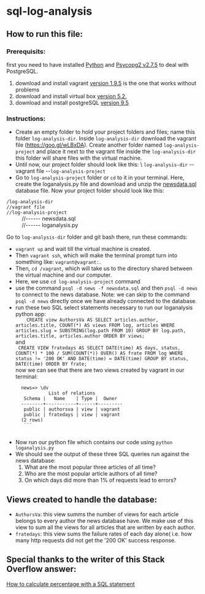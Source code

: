 
# sql-log-analysis

## How to run this file:

### Prerequisits:
first you need to have installed [Python](https://www.python.org) and [Psycopg2 v2.7.5](http://initd.org/psycopg/download/) to deal with PostgreSQL.
1. download and install vagrant [version 1.9.5](https://releases.hashicorp.com/vagrant/1.9.5/) is the one that works without problems
2. download and install virtual box [version 5.2.](https://www.virtualbox.org/wiki/Download_Old_Builds_5_2)
3. download and install postgreSQL [version 9.5](https://www.postgresql.org/download/) 

### Instructions:
* Create an empty folder to hold your project folders and files; name this folder `log-analysis-dir`. Inside `log-analysis-dir` download the vagrant file (https://goo.gl/wLBxDA). Create another folder named `log-analysis-project` and place it next to the vagrant file inside the `log-analysis-dir` this folder will share files with the virtual machine.
* Until now, our project folder should look like this:
\ `log-analysis-dir`
  --vagrant file
  --`log-analysis-project`
* Go to `log-analysis-project` folder or `cd` to it in your terminal. Here, create the loganalysis.py file and download and unzip the [newsdata.sql](https://d17h27t6h515a5.cloudfront.net/topher/2016/August/57b5f748_newsdata/newsdata.zip) database file. Now your project folder should look like this: 
<dl>
  <code>/log-analysis-dir</code> 
 <dt> <code>//vagrant file</code> </dt> 
  <dt><code>//log-analysis-project</code></dt>
 <dd>//------ newsdata.sql </dd>
 <dd>//------ loganalysis.py </dd>
  
  

Go to `log-analysis-dir` folder and git bash there, run these commands:

- `vagrant up` and wait till the virtual machine is created. 
- Then `vagrant ssh`, which will make the terminal prompt turn into something like: `vagrant@vagrant:`.
- Then, `cd /vagrant`, which will take us to the directory shared between the virtual machine and our computer.
- Here, we use `cd log-analysis-project` command 
- use the command `psql -d news -f newsdata.sql` and then `psql -d news` to connect to the news database. Note: we can skip to the command `psql -d news` directly once we have already connected to the database.
- run these two SQL select statements necessary to run our loganalysis python app: <br>
`    CREATE view AuthorsVa AS
    SELECT articles.author, articles.title,
    COUNT(*) AS views FROM log, articles
    WHERE articles.slug = SUBSTRING(log.path FROM 10)
    GROUP BY log.path, articles.title, articles.author
    ORDER BY views;`  <br>
and  <br>
``
    CREATE VIEW fratedays AS
    SELECT DATE(time) AS days, status,
    COUNT(*) * 100 / SUM(COUNT(*)) OVER() AS frate
    FROM log WHERE status != '200 OK' AND DATE(time) = DATE(time)
    GROUP BY status, DATE(time) ORDER BY frate;``  <br>
    now we can see that there are two views created by vagrant in our terminal:  <br>
    ```
      news=> \dv
                List of relations
       Schema |   Name    | Type |  Owner
      --------+-----------+------+---------
       public | authorsva | view | vagrant
       public | fratedays | view | vagrant
      (2 rows)
       ```  
       
- Now run our python file which contains our code using `python loganalysis.py`
- We should see the output of these three SQL queries run against the news database:
    1. What are the most popular three articles of all time? 
    2. Who are the most popular article authors of all time? 
    3. On which days did more than 1% of requests lead to errors? 
 
 
 
## Views created to handle the database:
* `AuthorsVa`: this view summs the number of views for each article belongs to every author the news database have. We make use of this view to sum all the views for all articles that are written by each author.
* `fratedays`: this view sums the failure rates of each day alone( i.e. how many http requests did not get the '200 OK' success response.


## Special thanks to the writer of this Stack Overflow answer:
[How to calculate percentage with a SQL statement](https://stackoverflow.com/a/772439)
